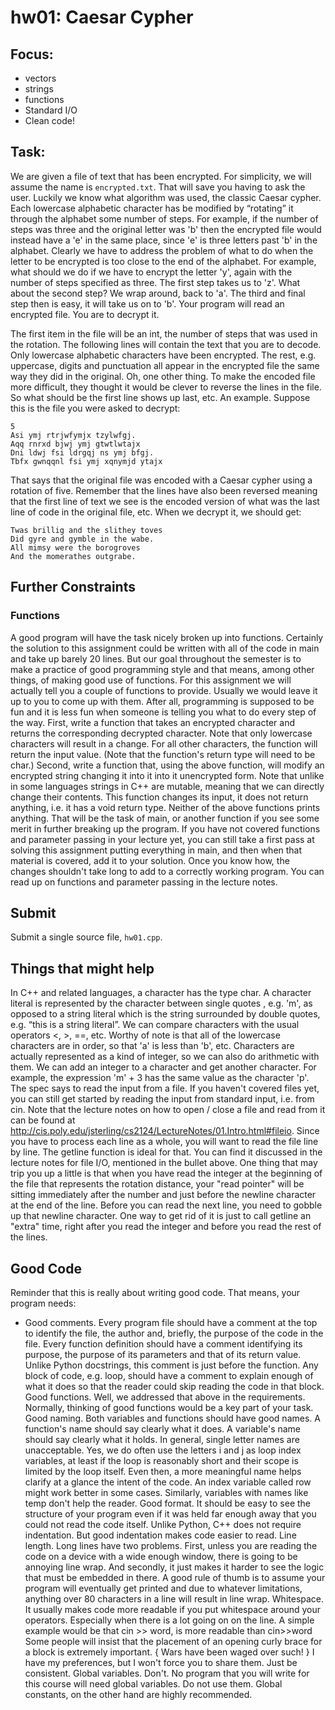 # hw01: Caesar Cypher
## Focus:
* vectors
* strings
* functions
* Standard I/O
* Clean code!

## Task:
We are given a file of text that has been encrypted. For simplicity, we will assume the name is `encrypted.txt`.  That will save you having to ask the user.
Luckily we know what algorithm was used, the classic Caesar cypher. Each lowercase alphabetic character has be modified by “rotating” it through the alphabet some number of steps.
For example, if the number of steps was three and the original letter was 'b' then the encrypted file would instead have a 'e' in the same place, since 'e' is three letters past 'b' in the alphabet.
Clearly we have to address the problem of what to do when the letter to be encrypted is too close to the end of the alphabet. For example, what should we do if we have to encrypt the letter 'y', again with the number of steps specified as three. The first step takes us to 'z'. What about the second step? We wrap around, back to 'a'. The third and final step then is easy, it will take us on to 'b'.
Your program will read an encrypted file. You are to decrypt it.

The first item in the file will be an int, the number of steps that was used in the rotation.
The following lines will contain the text that you are to decode. Only lowercase alphabetic characters have been encrypted. The rest, e.g. uppercase, digits and punctuation all appear in the encrypted file the same way they did in the original.
Oh, one other thing. To make the encoded file more difficult, they thought it would be clever to reverse the lines in the file. So what should be the first line shows up last, etc.
An example. Suppose this is the file you were asked to decrypt:
```
5
Asi ymj rtrjwfymjx tzylwfgj.
Aqq rnrxd bjwj ymj gtwtlwtajx
Dni ldwj fsi ldrgqj ns ymj bfgj.
Tbfx gwnqqnl fsi ymj xqnymjd ytajx
```
That says that the original file was encoded with a Caesar cypher using a rotation of five. Remember that the lines have also been reversed meaning that the first line of text we see is the encoded version of what was the last line of code in the original file, etc. When we decrypt it, we should get:
```
Twas brillig and the slithey toves
Did gyre and gymble in the wabe.
All mimsy were the borogroves
And the momerathes outgrabe.
```
## Further Constraints
### Functions
A good program will have the task nicely broken up into functions. Certainly the solution to this assignment could be written with all of the code in main and take up barely 20 lines. But our goal throughout the semester is to make a practice of good programming style and that means, among other things, of making good use of functions.
For this assignment we will actually tell you a couple of functions to provide. Usually we would leave it up to you to come up with them. After all, programming is supposed to be fun and it is less fun when someone is telling you what to do every step of the way.
First, write a function that takes an encrypted character and returns the corresponding decrypted character. Note that only lowercase characters will result in a change. For all other characters, the function will return the input value. (Note that the function's return type will need to be char.)
Second, write a function that, using the above function, will modify an encrypted string changing it into it into it unencrypted form. Note that unlike in some languages strings in C++ are mutable, meaning that we can directly change their contents. This function changes its input, it does not return anything, i.e. it has a void return type.
Neither of the above functions prints anything. That will be the task of main, or another function if you see some merit in further breaking up the program.
If you have not covered functions and parameter passing in your lecture yet, you can still take a first pass at solving this assignment putting everything in main, and then when that material is covered, add it to your solution.  Once you know how, the changes shouldn't take long to add to a correctly working program. You can read up on functions and parameter passing in the lecture notes.

## Submit
Submit a single source file, `hw01.cpp`.

## Things that might help
In C++ and related languages, a character has the type char. A character literal is represented by the character between single quotes , e.g. 'm', as opposed to a string literal which is the string surrounded by double quotes, e.g. “this is a string literal”.
We can compare characters with the usual operators <, >, ==, etc. Worthy of note is that all of the lowercase characters are in order, so that 'a' is less than 'b', etc.
Characters are actually represented as a kind of integer, so we can also do arithmetic with them. We can add an integer to a character and get another character. For example, the expression 'm' + 3 has the same value as the character 'p'.
The spec says to read the input from a file. If you haven't covered files yet, you can still get started by reading the input from standard input, i.e. from cin. Note that the lecture notes on how to open / close a file and read from it can be found at http://cis.poly.edu/jsterling/cs2124/LectureNotes/01.Intro.html#fileio.
Since you have to process each line as a whole, you will want to read the file line by line. The getline function is ideal for that.  You can find it discussed in the lecture notes for file I/O, mentioned in the bullet above.
One thing that may trip you up a little is that when you have read the integer at the beginning of the file that represents the rotation distance, your "read pointer" will be sitting immediately after the number and just before the newline character at the end of the line. Before you can read the next line, you need to gobble up that newline character. One way to get rid of it is just to call getline an "extra" time, right after you read the integer and before you read the rest of the lines.

## Good Code
Reminder that this is really about writing good code. That means, your program needs:
* Good comments.
Every program file should have a comment at the top to identify the file, the author and, briefly, the purpose of the code in the file.
Every function definition should have a comment identifying its purpose, the purpose of its parameters and that of its return value. Unlike Python docstrings, this comment is just before the function.
Any block of code, e.g. loop, should have a comment to explain enough of what it does so that the reader could skip reading the code in that block.
Good functions. Well, we addressed that above in the requirements. Normally, thinking of good functions would be a key part of your task.
Good naming. Both variables and functions should have good names.
A function's name should say clearly what it does.
A variable's name should say clearly what it holds.
In general, single letter names are unacceptable.
Yes, we do often use the letters i and j as loop index variables, at least if the loop is reasonably short and their scope is limited by the loop itself. Even then, a more meaningful name helps clarify at a glance the intent of the code. An index variable called row might work better in some cases.
Similarly, variables with names like temp don't help the reader.
Good format.
It should be easy to see the structure of your program even if it was held far enough away that you could not read the code itself. Unlike Python, C++ does not require indentation. But good indentation makes code easier to read.
Line length. Long lines have two problems. First, unless you are reading the code on a device with a wide enough window, there is going to be annoying line wrap. And secondly, it just makes it harder to see the logic that must be embedded in there. A good rule of thumb is to assume your program will eventually get printed and due to whatever limitations, anything over 80 characters in a line will result in line wrap.
Whitespace. It usually makes code more readable if you put whitespace around your operators. Especially when there is a lot going on on the line. A simple example would be that cin >> word, is more readable than cin>>word
Some people will insist that the placement of an opening curly brace for a block is extremely important. { Wars have been waged over such! } I have my preferences, but I won't force you to share them. Just be consistent.
Global variables. Don't. No program that you will write for this course will need global variables. Do not use them. Global constants, on the other hand are highly recommended.
